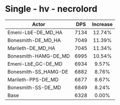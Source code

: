 # Single - hv - necrolord
| Actor | DPS | Increase |
|---|:---:|:---:|
|Emeni-LbE-DE_MD_HA|7134|12.74%|
|Bonesmith-DE_MD_HA|7049|11.39%|
|Marileth-DE_MD_HA|7045|11.34%|
|Bonesmith-HAMG-DE_MD|6995|10.54%|
|Emeni-LbE_GC-DE_MD|6934|9.57%|
|Bonesmith-SS_HAMG-DE|6882|8.76%|
|Marileth-PPS-DE_MD|6877|8.67%|
|Bonesmith-SS-DE_MD|6849|8.24%|
|Base|6328|0.00%|
